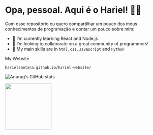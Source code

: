 <h1> Opa, pessoal. Aqui é o Hariel! 🎉🎇 </h1>


Com esse repositório eu quero compartilhar um pouco dos meus conhecimentos de programação e contar um pouco sobre mim:

- 🌱 I’m currently learning React and Node.js 
- 👯 I’m looking to collaborate on a great community of programmers!
- 🎈 My main skills are in `html`, `css`, `Javascript` and `Python`


<p>My Website</p>

`harielsantana.github.io/hariel-website/`


![Anurag's GitHub stats](https://github-readme-stats.vercel.app/api?username=harielsantana&show_icons=true&theme=flag-india)

<img height="150px" src="https://github-readme-stats.vercel.app/api/top-langs/?username=harielsantana&layout=compact&locale=pt-BR&show_icons=true&hide_border=true&hide_title=true&langs_count=6&theme=buefy" />
